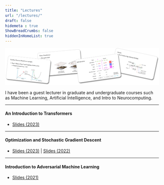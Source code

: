 ```yaml
---
title: "Lectures"
url: "/lectures/"
draft: false
hidemeta : true
ShowBreadCrumbs: false
hiddenInHomeList: true
---
```


![image](images/lectures.png)

I have been a guest lecturer in graduate and undergraduate courses such as Machine Learning, Artificial Intelligence, and Intro to Neurocomputing.

-------------------

#### An Introduction to Transformers

- [Slides (2023)](https://poudel-bibek.github.io/pdfs/slides/intro_to_transformers)

-------------------

#### Optimization and Stochastic Gradient Descent

- [Slides (2023)](https://poudel-bibek.github.io/pdfs/slides/optimization_sgd) | [Slides (2022)](https://poudel-bibek.github.io/pdfs/slides/optimization_sgd)

-------------------

#### Introduction to Adversarial Machine Learning

- [Slides (2021)](https://poudel-bibek.github.io/pdfs/slides/intro_to_aml)
